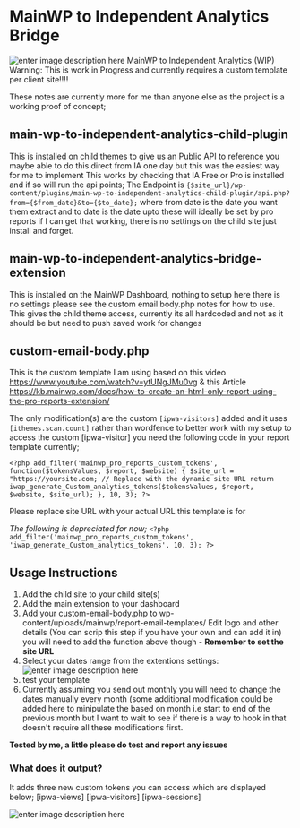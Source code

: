 
# MainWP to Independent Analytics Bridge
![enter image description here](https://i.ibb.co/Fgptkdf/Mainep-IA-Bridge.png)
MainWP to Independent Analytics (WIP)
Warning: This is work in Progress and currently requires a custom template per client site!!!!

These notes are currently more for me than anyone else as the project is a working proof of concept; 

## main-wp-to-independent-analytics-child-plugin
This is installed on child themes to give us an Public API to reference you maybe able to do this direct from IA one day but this was the easiest way for me to implement
This works by checking that IA Free or Pro is installed and if so will run the api points;
The Endpoint is `{$site_url}/wp-content/plugins/main-wp-to-independent-analytics-child-plugin/api.php?from={$from_date}&to={$to_date};` where from date is the date you want them extract and to date is the date upto these will ideally be set by pro reports if I can get that working, there is no settings on the child site just install and forget.

## main-wp-to-independent-analytics-bridge-extension
This is installed on the MainWP Dashboard, nothing to setup here there is no settings please see the custom email body.php notes for how to use.
This gives the child theme access, currently its all hardcoded and not as it should be but need to push saved work for changes

## custom-email-body.php
This is the custom template I am using based on this video https://www.youtube.com/watch?v=ytUNgJMu0vg & this Article https://kb.mainwp.com/docs/how-to-create-an-html-only-report-using-the-pro-reports-extension/

The only modification(s) are the custom `[ipwa-visitors]` added and it uses `[ithemes.scan.count]` rather than wordfence to better work with my setup to access the custom [ipwa-visitor] you need the following code in your report template currently;

`<?php add_filter('mainwp_pro_reports_custom_tokens', function($tokensValues, $report, $website) {
    $site_url = "https://yoursite.com; // Replace with the dynamic site URL
    return iwap_generate_Custom_analytics_tokens($tokensValues, $report, $website, $site_url);
}, 10, 3); ?>`

Please replace site URL with your actual URL this template is for

*The following is depreciated for now;*
`<?php add_filter('mainwp_pro_reports_custom_tokens', 'iwap_generate_Custom_analytics_tokens', 10, 3); ?>`

## Usage Instructions
1) Add the child site to your child site(s)
2) Add the main extension to your dashboard
3) Add your custom-email-body.php to wp-content/uploads/mainwp/report-email-templates/
Edit logo and other details (You can scrip this step if you have your own and can add it in) you will need to add the function above though - **Remember to set the site URL**
4) Select your dates range from the extentions settings:
![enter image description here](https://i.ibb.co/rGbF9VS/Date-Picker.png)
5) test your template
6) Currently assuming you send out monthly you will need to change the dates manually every month (some additional modification could be added here to minipulate the based on month i.e start to end of the previous month but I want to wait to see if there is a way to hook in that doesn't require all these modifications first.

**Tested by me, a little please do test and report any issues**

### What does it output?
It adds three new custom tokens you can access which are displayed below;
[ipwa-views]
[ipwa-visitors]
[ipwa-sessions]

![enter image description here](https://i.ibb.co/x1Gr5Xk/IWAP-bridge.png)



